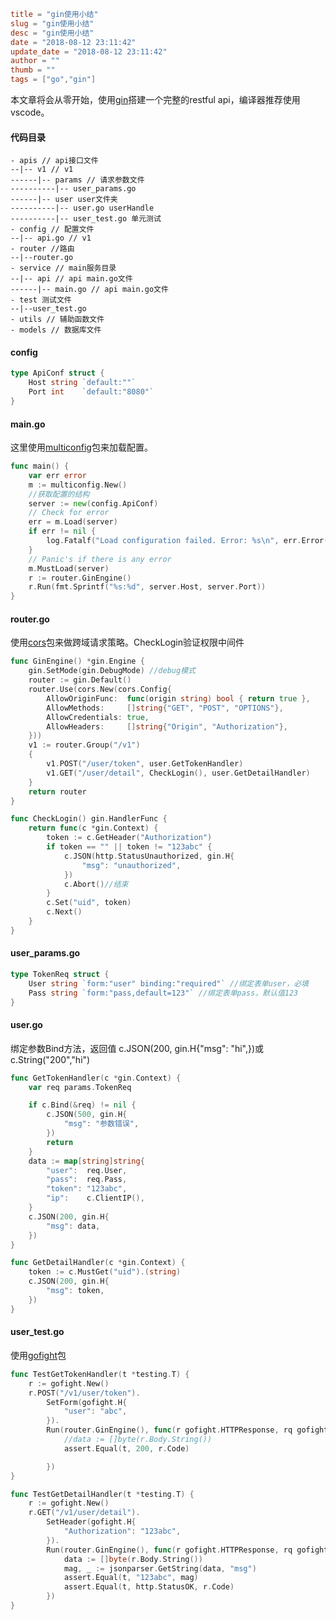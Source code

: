 ```toml
title = "gin使用小结"
slug = "gin使用小结"
desc = "gin使用小结"
date = "2018-08-12 23:11:42"
update_date = "2018-08-12 23:11:42"
author = ""
thumb = ""
tags = ["go","gin"]
```

本文章将会从零开始，使用[gin](https://github.com/gin-gonic/gin)搭建一个完整的restful api，编译器推荐使用vscode。

#### 代码目录
```shell
- apis // api接口文件
--|-- v1 // v1
------|-- params // 请求参数文件
----------|-- user_params.go 
------|-- user user文件夹
----------|-- user.go userHandle 
----------|-- user_test.go 单元测试  
- config // 配置文件
--|-- api.go // v1
- router //路由
--|--router.go
- service // main服务目录
--|-- api // api main.go文件
------|-- main.go // api main.go文件
- test 测试文件
--|--user_test.go
- utils // 辅助函数文件
- models // 数据库文件
```

#### config

```go
type ApiConf struct {
	Host string `default:""`
	Port int    `default:"8080"`
}
```

#### main.go

这里使用[multiconfig](https://github.com/koding/multiconfig)包来加载配置。

```go
func main() {
	var err error
	m := multiconfig.New()
	//获取配置的结构
	server := new(config.ApiConf)
	// Check for error
	err = m.Load(server)
	if err != nil {
		log.Fatalf("Load configuration failed. Error: %s\n", err.Error())
	}
	// Panic's if there is any error
	m.MustLoad(server)
	r := router.GinEngine()
	r.Run(fmt.Sprintf("%s:%d", server.Host, server.Port))
}
```

#### router.go

使用[cors](github.com/gin-contrib/cors)包来做跨域请求策略。CheckLogin验证权限中间件

```go
func GinEngine() *gin.Engine {
	gin.SetMode(gin.DebugMode) //debug模式
	router := gin.Default()
	router.Use(cors.New(cors.Config{
		AllowOriginFunc:  func(origin string) bool { return true },
		AllowMethods:     []string{"GET", "POST", "OPTIONS"},
		AllowCredentials: true,
		AllowHeaders:     []string{"Origin", "Authorization"},
	}))
	v1 := router.Group("/v1")
	{
		v1.POST("/user/token", user.GetTokenHandler)
		v1.GET("/user/detail", CheckLogin(), user.GetDetailHandler)
	}
	return router
}

func CheckLogin() gin.HandlerFunc {
	return func(c *gin.Context) {
		token := c.GetHeader("Authorization")
		if token == "" || token != "123abc" {
			c.JSON(http.StatusUnauthorized, gin.H{
				"msg": "unauthorized",
			})
			c.Abort()//结束
		}
		c.Set("uid", token)
		c.Next()
	}
}
```

#### user_params.go


```go
type TokenReq struct {
	User string `form:"user" binding:"required"` //绑定表单user，必填
	Pass string `form:"pass,default=123"` //绑定表单pass，默认值123
}
```

#### user.go 

绑定参数Bind方法，返回值 c.JSON(200, gin.H{"msg": "hi",})或c.String("200","hi")

```go
func GetTokenHandler(c *gin.Context) {
	var req params.TokenReq

	if c.Bind(&req) != nil {
		c.JSON(500, gin.H{
			"msg": "参数错误",
		})
		return
	}
	data := map[string]string{
		"user":  req.User,
		"pass":  req.Pass,
		"token": "123abc",
		"ip":    c.ClientIP(),
	}
	c.JSON(200, gin.H{
		"msg": data,
	})
}

func GetDetailHandler(c *gin.Context) {
	token := c.MustGet("uid").(string)
	c.JSON(200, gin.H{
		"msg": token,
	})
}
```

#### user_test.go

使用[gofight](https://github.com/appleboy/gofight)包

```go
func TestGetTokenHandler(t *testing.T) {
	r := gofight.New()
	r.POST("/v1/user/token").
		SetForm(gofight.H{
			"user": "abc",
		}).
		Run(router.GinEngine(), func(r gofight.HTTPResponse, rq gofight.HTTPRequest) {
			//data := []byte(r.Body.String())
			assert.Equal(t, 200, r.Code)

		})
}

func TestGetDetailHandler(t *testing.T) {
	r := gofight.New()
	r.GET("/v1/user/detail").
		SetHeader(gofight.H{
			"Authorization": "123abc",
		}).
		Run(router.GinEngine(), func(r gofight.HTTPResponse, rq gofight.HTTPRequest) {
			data := []byte(r.Body.String())
			mag, _ := jsonparser.GetString(data, "msg")
			assert.Equal(t, "123abc", mag)
			assert.Equal(t, http.StatusOK, r.Code)
		})
}
```

